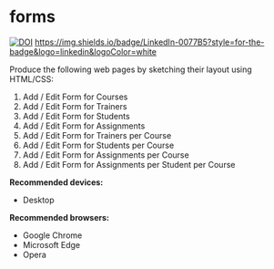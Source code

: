 # forms
[![DOI](https://zenodo.org/badge/399067629.svg)](https://zenodo.org/badge/latestdoi/399067629)
https://img.shields.io/badge/LinkedIn-0077B5?style=for-the-badge&logo=linkedin&logoColor=white

Produce the following web pages by sketching their layout using HTML/CSS:
1. Add / Edit Form for Courses
2. Add / Edit Form for Trainers
3. Add / Edit Form for Students
4. Add / Edit Form for Assignments
5. Add / Edit Form for Trainers per Course
6. Add / Edit Form for Students per Course
7. Add / Edit Form for Assignments per Course
8. Add / Edit Form for Assignments per Student per Course

**Recommended devices:**
   -  Desktop

**Recommended browsers:**
 -  Google Chrome
 -  Microsoft Edge
 -  Opera
